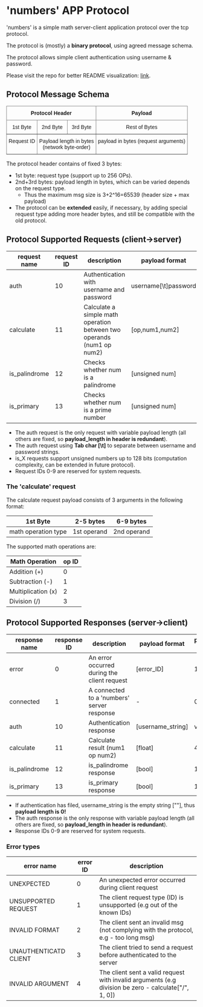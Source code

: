 # 'numbers' APP Protocol
'numbers' is a simple math server-client application protocol over the tcp protocol.

The protocol is (mostly) a **binary protocol**, using agreed message schema.

The protocol allows simple client authentication using username & password.

Please visit the repo for better README visualization: [link](https://github.com/ofekzohar1/Computer-Networks-HW1).

## Protocol Message Schema

<style type="text/css">
.tg  {border-collapse:collapse;border-spacing:0;}
.tg td{border-color:black;border-style:solid;border-width:1px;font-family:Arial, sans-serif;font-size:14px;
  overflow:hidden;padding:10px 5px;word-break:normal;}
.tg th{border-color:black;border-style:solid;border-width:1px;font-family:Arial, sans-serif;font-size:14px;
  font-weight:normal;overflow:hidden;padding:10px 5px;word-break:normal;}
.tg .tg-c3ow{border-color:inherit;text-align:center;vertical-align:top}
.tg .tg-7btt{border-color:inherit;font-weight:bold;text-align:center;vertical-align:top}
</style>
<table class="tg">
<thead>
  <tr>
    <th class="tg-7btt" colspan="3">Protocol Header</th>
    <th class="tg-7btt">Payload</th>
  </tr>
</thead>
<tbody>
  <tr>
    <td class="tg-c3ow">1st Byte</td>
    <td class="tg-c3ow">2nd Byte</td>
    <td class="tg-c3ow">3rd Byte</td>
    <td class="tg-c3ow">Rest of Bytes</td>
  </tr>
  <tr>
    <td class="tg-c3ow">Request ID</td>
    <td class="tg-c3ow" colspan="2">Payload length in bytes<br>(network byte-order)</td>
    <td class="tg-c3ow">payload in bytes (request arguments)</td>
  </tr>
</tbody>
</table>

The protocol header contains of fixed 3 bytes:
* 1st byte: request type (support up to 256 OPs).
* 2nd+3rd bytes: payload length in bytes, which can be varied depends on the request type.
    * Thus the maximum msg size is 3+2^16=65539 (header size + max payload)
* The protocol can be **extended** easily, if necessary, by adding special request type adding more header bytes, and still be compatible with the old protocol.

## Protocol Supported Requests (client->server)

| request name | request ID | description | payload format | payload length |
| -- | -- | -- | -- | -- | 
| auth | 10 | Authentication with username and password | username[\t]password | variable |
| calculate | 11 | Calculate a simple math operation between two operands (num1 op num2) | [op,num1,num2] | Byte + 2 Ints = 9 |
| is_palindrome | 12 | Checks whether num is a palindrome | [unsigned num] | 16 bytes (128 bits) |
| is_primary | 13 | Checks whether num is a prime number | [unsigned num] | 16 bytes (128 bits) |

* The auth request is the only request with variable payload length (all others are fixed, so **payload_length in header is redundant**).
* The auth request using **Tab char [\t]** to separate between username and password strings.
* is_X requests support unsigned numbers up to 128 bits (computation complexity, can be extended in future protocol).
* Request IDs 0-9 are reserved for system requests.

### The 'calculate' request

The calculate request payload consists of 3 arguments in the following format:

| 1st Byte | 2-5 bytes | 6-9 bytes |
| -- | -- | -- |
| math operation type | 1st operand | 2nd operand |

The supported math operations are:

| Math Operation | op ID |
| -- | -- |
| Addition (+) | 0 |
| Subtraction (-) | 1 |
| Multiplication (x) | 2 |
| Division (/) | 3 |

## Protocol Supported Responses (server->client)

| response name | response ID | description | payload format | payload length |
| -- | -- | -- | -- | -- |
| error | 0 | An error occurred during the client request | [error_ID] | 1 Byte |
| connected | 1 | A connected to a 'numbers' server response | - | 0 Bytes |
| auth | 10 | Authentication response | [username_string] | variable |
| calculate | 11 | Calculate result (num1 op num2) | [float] | 4 Bytes |
| is_palindrome | 12 | is_palindrome response | [bool] | 1 Byte |
| is_primary | 13 | is_primary response | [bool] | 1 Byte |

* If authentication has filed, username_string is the empty string [""], thus **payload length is 0!**
* The auth response is the only response with variable payload length (all others are fixed, so **payload_length in header is redundant**).
* Response IDs 0-9 are reserved for system requests.

### Error types

| error name | error ID | description |
| -- | -- | -- |
| UNEXPECTED | 0 | An unexpected error occurred during client request |
| UNSUPPORTED REQUEST | 1 | The client request type (ID) is unsupported (e.g out of the known IDs) |
| INVALID FORMAT | 2 | The client sent an invalid msg (not complying with the protocol, e.g - too long msg) |
| UNAUTHENTICATD CLIENT | 3 | The client tried to send a request before authenticated to the server |
| INVALID ARGUMENT | 4 | The client sent a valid request with invalid arguments (e.g division be zero - calculate["/", 1, 0]) |
